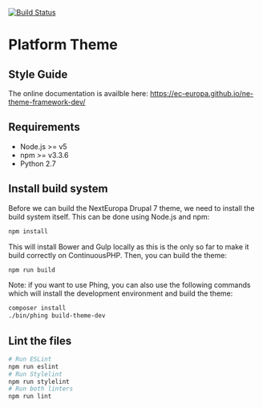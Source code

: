 [![Build Status](https://status.continuousphp.com/git-hub/ec-europa/platform-theme-dev?token=2deae87d-7311-46ff-9926-cf6cf9284890)](https://continuousphp.com/git-hub/ec-europa/platform-theme-dev)

# Platform Theme

## Style Guide

The online documentation is availble here: https://ec-europa.github.io/ne-theme-framework-dev/

## Requirements

* Node.js >= v5
* npm >= v3.3.6
* Python 2.7

## Install build system

Before we can build the NextEuropa Drupal 7 theme, we need to install the build system
itself. This can be done using Node.js and npm:

```bash
npm install
```

This will install Bower and Gulp locally as this is the only so far to make it build correctly on ContinuousPHP. Then, you can build the theme:

```bash
npm run build
```

Note: if you want to use Phing, you can also use the following commands which will install the development environment and build the theme:

```bash
composer install
./bin/phing build-theme-dev
```

## Lint the files

```bash
# Run ESLint
npm run eslint
# Run Stylelint
npm run stylelint
# Run both linters
npm run lint
```
